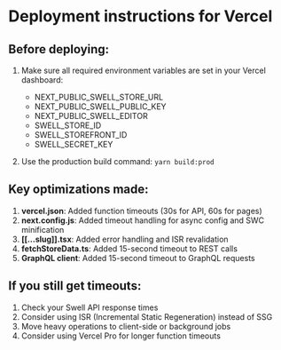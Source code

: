 # Deployment instructions for Vercel

## Before deploying:

1. Make sure all required environment variables are set in your Vercel dashboard:
   - NEXT_PUBLIC_SWELL_STORE_URL
   - NEXT_PUBLIC_SWELL_PUBLIC_KEY
   - NEXT_PUBLIC_SWELL_EDITOR
   - SWELL_STORE_ID
   - SWELL_STOREFRONT_ID
   - SWELL_SECRET_KEY

2. Use the production build command: `yarn build:prod`

## Key optimizations made:

1. **vercel.json**: Added function timeouts (30s for API, 60s for pages)
2. **next.config.js**: Added timeout handling for async config and SWC minification
3. **[[...slug]].tsx**: Added error handling and ISR revalidation
4. **fetchStoreData.ts**: Added 15-second timeout to REST calls
5. **GraphQL client**: Added 15-second timeout to GraphQL requests

## If you still get timeouts:

1. Check your Swell API response times
2. Consider using ISR (Incremental Static Regeneration) instead of SSG
3. Move heavy operations to client-side or background jobs
4. Consider using Vercel Pro for longer function timeouts
